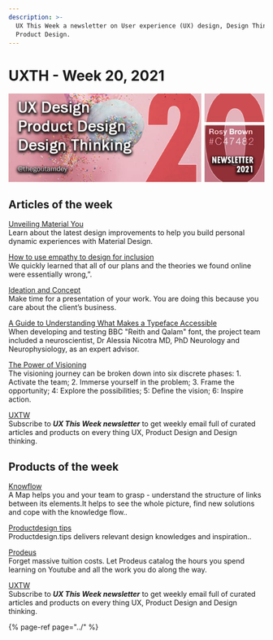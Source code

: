 ```yaml
---
description: >-
  UX This Week a newsletter on User experience (UX) design, Design Thinking and
  Product Design.
---
```


# UXTH - Week 20, 2021

![](../.gitbook/assets/newsletter-banner-2021-20.jpg)

## Articles of the week

[Unveiling Material You](https://material.io/blog/announcing-material-you/?utm_source=thegoutamdey)  
Learn about the latest design improvements to help you build personal dynamic experiences with Material Design.

[How to use empathy to design for inclusion](https://www.invisionapp.com/inside-design/very-big-things-dan-marino-foundation//?ref=thegoutamdey)  
We quickly learned that all of our plans and the theories we found online were essentially wrong,”.

[Ideation and Concept](https://design-process.netguru.co/chapters/03-ideation-and-concept.html#introduction/?ref=thegoutamdey)  
Make time for a presentation of your work. You are doing this because you care about the client’s business.

[A Guide to Understanding What Makes a Typeface Accessible](https://medium.com/the-readability-group/a-guide-to-understanding-what-makes-a-typeface-accessible-and-how-to-make-informed-decisions-9e5c0b9040a0/?ref=thegoutamdey)  
When developing and testing BBC "Reith and Qalam" font, the project team included a neuroscientist, Dr Alessia Nicotra MD, PhD Neurology and Neurophysiology, as an expert advisor. 

[The Power of Visioning](https://design.google/library/youtube-visioning/?utm_source=thegoutamdey)  
The visioning journey can be broken down into six discrete phases: 1. Activate the team; 2. Immerse yourself in the problem; 3. Frame the opportunity; 4: Explore the possibilities; 5: Define the vision; 6: Inspire action.

[UXTW](https://gmail.us17.list-manage.com/subscribe?u=1b23fd286b43ac36e4acba123&id=0009036f95)  
Subscribe to _**UX This Week newsletter**_  to get weekly email full of curated articles and products on every thing UX, Product Design and Design thinking.  
  


## Products of the week

[Knowflow](https://www.knowflow.io/?ref=thegoutamdey)  
A Map helps you and your team to grasp - understand the structure of links between its elements.It helps to see the whole picture, find new solutions and cope with the knowledge flow..

[Productdesign](https://rootwireframekit.com/illustrations?utm_source=thegoutamdey)[ tips](https://productdesign.tips/?ref=thegoutamdey)  
Productdesign.tips delivers relevant design knowledges and inspiration..

[Prodeus](https://www.prodeus.co/?ref=thegoutamdey)  
Forget massive tuition costs. Let Prodeus catalog the hours you spend learning on Youtube and all the work you do along the way.

[UXTW](https://gmail.us17.list-manage.com/subscribe?u=1b23fd286b43ac36e4acba123&id=0009036f95)  
Subscribe to _**UX This Week newsletter**_  to get weekly email full of curated articles and products on every thing UX, Product Design and Design thinking.

{% page-ref page="../" %}

